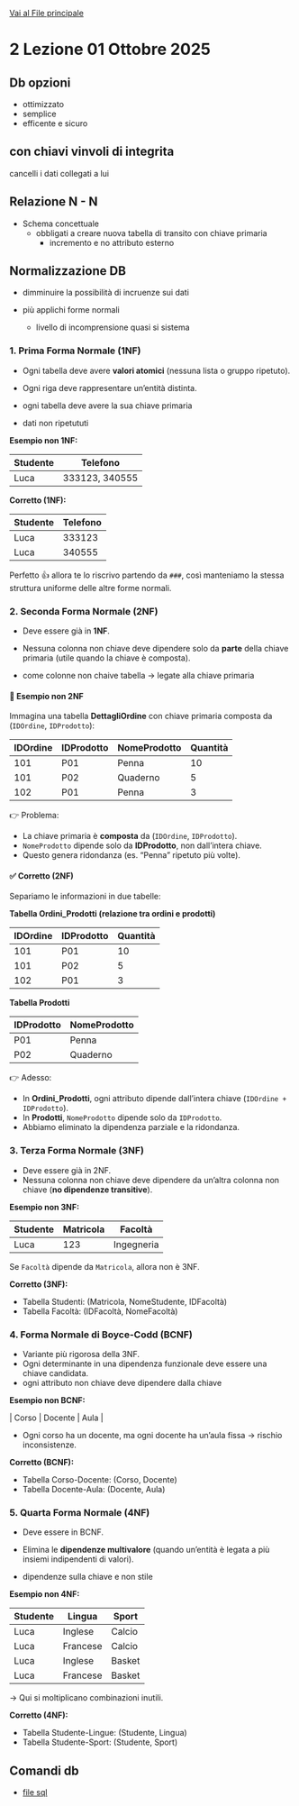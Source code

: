[Vai al File principale](../../Readme.md)

# 2 Lezione 01 Ottobre 2025

## Db opzioni

- ottimizzato
- semplice
- efficente e sicuro

## con chiavi vinvoli di integrita

cancelli i dati collegati a lui

## Relazione N - N

- Schema concettuale
  - obbligati a creare nuova tabella di transito con chiave primaria
    - incremento e no attributo esterno

## Normalizzazione DB

- dimminuire la possibilità di incruenze sui dati

- più applichi forme normali
  - livello di incomprensione quasi si sistema

### 1. Prima Forma Normale (1NF)

- Ogni tabella deve avere **valori atomici** (nessuna lista o gruppo ripetuto).
- Ogni riga deve rappresentare un’entità distinta.

- ogni tabella deve avere la sua chiave primaria
- dati non ripetututi

**Esempio non 1NF:**

| Studente | Telefono       |
| -------- | -------------- |
| Luca     | 333123, 340555 |

**Corretto (1NF):**

| Studente | Telefono |
| -------- | -------- |
| Luca     | 333123   |
| Luca     | 340555   |

Perfetto 👍 allora te lo riscrivo partendo da `###`, così manteniamo la stessa struttura uniforme delle altre forme normali.

### 2. Seconda Forma Normale (2NF)

- Deve essere già in **1NF**.
- Nessuna colonna non chiave deve dipendere solo da **parte** della chiave primaria (utile quando la chiave è composta).

- come colonne non chaive tabella -> legate alla chiave primaria

#### 🔴 Esempio non 2NF

Immagina una tabella **DettagliOrdine** con chiave primaria composta da (`IDOrdine`, `IDProdotto`):

| IDOrdine | IDProdotto | NomeProdotto | Quantità |
| -------- | ---------- | ------------ | -------- |
| 101      | P01        | Penna        | 10       |
| 101      | P02        | Quaderno     | 5        |
| 102      | P01        | Penna        | 3        |

👉 Problema:

- La chiave primaria è **composta** da (`IDOrdine`, `IDProdotto`).
- `NomeProdotto` dipende solo da **IDProdotto**, non dall’intera chiave.
- Questo genera ridondanza (es. “Penna” ripetuto più volte).

#### ✅ Corretto (2NF)

Separiamo le informazioni in due tabelle:

**Tabella Ordini_Prodotti (relazione tra ordini e prodotti)**

| IDOrdine | IDProdotto | Quantità |
| -------- | ---------- | -------- |
| 101      | P01        | 10       |
| 101      | P02        | 5        |
| 102      | P01        | 3        |

**Tabella Prodotti**

| IDProdotto | NomeProdotto |
| ---------- | ------------ |
| P01        | Penna        |
| P02        | Quaderno     |

👉 Adesso:

- In **Ordini_Prodotti**, ogni attributo dipende dall’intera chiave (`IDOrdine + IDProdotto`).
- In **Prodotti**, `NomeProdotto` dipende solo da `IDProdotto`.
- Abbiamo eliminato la dipendenza parziale e la ridondanza.

### 3. Terza Forma Normale (3NF)

- Deve essere già in 2NF.
- Nessuna colonna non chiave deve dipendere da un’altra colonna non chiave (**no dipendenze transitive**).

**Esempio non 3NF:**

| Studente | Matricola | Facoltà    |
| -------- | --------- | ---------- |
| Luca     | 123       | Ingegneria |

Se `Facoltà` dipende da `Matricola`, allora non è 3NF.

**Corretto (3NF):**

- Tabella Studenti: (Matricola, NomeStudente, IDFacoltà)
- Tabella Facoltà: (IDFacoltà, NomeFacoltà)

### 4. Forma Normale di Boyce-Codd (BCNF)

- Variante più rigorosa della 3NF.
- Ogni determinante in una dipendenza funzionale deve essere una chiave candidata.
- ogni attributo non chiave deve dipendere dalla chiave 

**Esempio non BCNF:**

| Corso | Docente | Aula |

- Ogni corso ha un docente, ma ogni docente ha un’aula fissa → rischio inconsistenze.

**Corretto (BCNF):**

- Tabella Corso-Docente: (Corso, Docente)
- Tabella Docente-Aula: (Docente, Aula)

### 5. Quarta Forma Normale (4NF)

- Deve essere in BCNF.
- Elimina le **dipendenze multivalore** (quando un’entità è legata a più insiemi indipendenti di valori).

- dipendenze sulla chiave e non stile 

**Esempio non 4NF:**

| Studente | Lingua   | Sport  |
| -------- | -------- | ------ |
| Luca     | Inglese  | Calcio |
| Luca     | Francese | Calcio |
| Luca     | Inglese  | Basket |
| Luca     | Francese | Basket |

→ Qui si moltiplicano combinazioni inutili.

**Corretto (4NF):**

- Tabella Studente-Lingue: (Studente, Lingua)
- Tabella Studente-Sport: (Studente, Sport)


## Comandi db

- [file sql](SQL/file.sql)